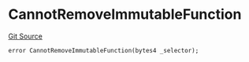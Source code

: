 # CannotRemoveImmutableFunction
[Git Source](https://github.com/thrackle-io/forte-rules-engine/blob/200d020323d0bfc33b4363e6f8e549888a2ff94d/src/client/token/handler/diamond/HandlerDiamondLib.sol)


```solidity
error CannotRemoveImmutableFunction(bytes4 _selector);
```

